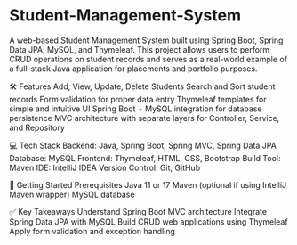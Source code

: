 # Student-Management-System
A web-based Student Management System built using Spring Boot, Spring Data JPA, MySQL, and Thymeleaf. This project allows users to perform CRUD operations on student records and serves as a real-world example of a full-stack Java application for placements and portfolio purposes.

🛠 Features
Add, View, Update, Delete Students
Search and Sort student records
Form validation for proper data entry
Thymeleaf templates for simple and intuitive UI
Spring Boot + MySQL integration for database persistence
MVC architecture with separate layers for Controller, Service, and Repository

💻 Tech Stack
Backend: Java, Spring Boot, Spring MVC, Spring Data JPA
Database: MySQL
Frontend: Thymeleaf, HTML, CSS, Bootstrap
Build Tool: Maven
IDE: IntelliJ IDEA
Version Control: Git, GitHub

🚀 Getting Started
Prerequisites
Java 11 or 17
Maven (optional if using IntelliJ Maven wrapper)
MySQL database

✅ Key Takeaways
Understand Spring Boot MVC architecture
Integrate Spring Data JPA with MySQL
Build CRUD web applications using Thymeleaf
Apply form validation and exception handling
